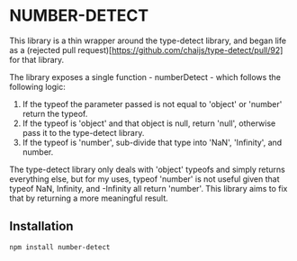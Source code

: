 # NUMBER-DETECT #

This library is a thin wrapper around the type-detect library, and began life as a (rejected pull request)[https://github.com/chaijs/type-detect/pull/92] for that library.

The library exposes a single function - numberDetect - which follows the following logic:

1. If the typeof the parameter passed is not equal to 'object' or 'number' return the typeof.
2. If the typeof is 'object' and that object is null, return 'null', otherwise pass it to the type-detect library.
3. If the typeof is 'number', sub-divide that type into 'NaN', 'Infinity', and number.

The type-detect library only deals with 'object' typeofs and simply returns everything else, but for my uses, typeof 'number' is not useful given that typeof NaN, Infinity, and -Infinity all return 'number'.  This library aims to fix that by returning a more meaningful result.

## Installation

```Bash
npm install number-detect
```
